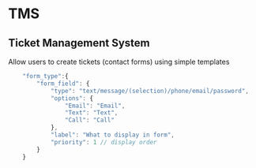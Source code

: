 # TMS

## Ticket Management System
Allow users to create tickets (contact forms) using simple templates

```javascript
    "form_type":{
        "form_field": {
            "type": "text/message/(selection)/phone/email/password",
            "options": {
                "Email": "Email",
                "Text": "Text",
                "Call": "Call"
            },
            "label": "What to display in form",
            "priority": 1 // display order
        }
    }
```